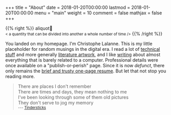 +++
title = "About"
date = 2018-01-20T00:00:00
lastmod = 2018-01-20T00:00:00
menu = "main"
weight = 10
comment = false
mathjax = false
+++

{{% right %}}
aliquot  
<small> < a quantity that can be divided into another a whole number of time /></small>
{{% /right %}}

You landed on my homepage. I'm Christophe Lalanne. This is my little placeholder for random musings in the digital era. I read a lot of [technical stuff](/tags/review) and more generally [literature artwork](/files/books.txt), and I like [writing](/post) about almost everything that is barely related to a computer. Professional details were once available on a "publish-or-perish" page. Since it is now *defunct*, there only remains the [brief and trusty one-page resume](/files/cv-chlalanne.pdf). But let that not stop you reading more.
  
> There are places I don't remember  
> There are times and days, they mean nothing to me  
> I've been looking through some of them old pictures  
> They don't serve to jog my memory  
> <small>--- [Tindersticks](https://www.youtube.com/watch?v=zFfOgtTEji4)</small>

